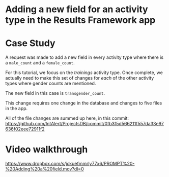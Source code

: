Adding a new field for an activity type in the Results Framework app
===


Case Study
==
A request was made to add a new field in every activity type where there is a ```male_count``` and a ```female_count```.

For this tutorial, we focus on the *trainings* activity type. Once complete, we actually need to make this set of changes for *each* of the other activity types where gender counts are mentioned.

The new field in this case is ```transgender_count```.

This change requires one change in the database and changes to five files in the app.

All of the file changes are summed up here, in this commit:
https://github.com/IntAlert/ProjectsDB/commit/0fb3f5d566211f557da33e97636f02eee72911f2

Video walkthrough
==
https://www.dropbox.com/s/jckuefmmrly77x6/PROMPT%20-%20Adding%20a%20field.mov?dl=0



